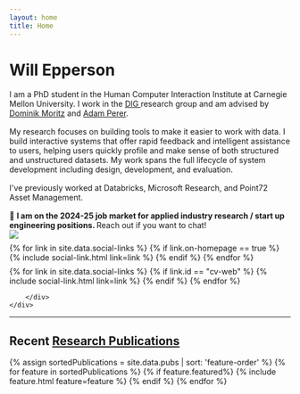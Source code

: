 ```yaml
---
layout: home
title: Home
---
```


<div id ="intro-wrapper" class="l-middle">
	<div id="intro-title-wrapper" class="intro-left">
		<h1 id="intro-title">Will Epperson</h1>
	</div>
	<div class="intro-left">
		<div class="intro-left">
			I am a PhD student in the Human Computer Interaction Institute at Carnegie Mellon University. I work in the <a href="https://dig.cmu.edu"> DIG </a> research group and am advised by <a href="https://www.domoritz.de">Dominik Moritz</a> and <a href="https://perer.org">Adam Perer</a>.
			<!-- I did my undergrad at Georgia Tech where I studied Computer Science and researched intersectional ML model errors with <a href="http://www.cc.gatech.edu/~dchau/">Polo Chau</a>. -->
		</div>
		<div style="height: 1rem"></div>
		<div class="intro-left">	
			My research focuses on building tools to make it easier to work with data. I build interactive systems that offer rapid feedback and intelligent assistance to users, helping users quickly profile and make sense of both structured and unstructured datasets. My work spans the full lifecycle of system development including design, development, and evaluation. 
		</div>
		<div style="height: 1rem"></div>
		<div class="intro-left">
			I've previously worked at Databricks, Microsoft Research, and Point72 Asset Management.
		</div>
		<div style="height: 1rem"></div>
		<div class="intro-left title-callout">
			📢 <strong> I am on the 2024-25 job market for applied industry research / start up engineering positions. </strong> Reach out if you want to chat!
		</div>
	</div>
	<div class="intro-right">
		<img id="intro-image" class="intro-right" src="/images/portrait.jpg">
		<div style="height: 0.5rem"></div>
		<div id="intro-image-links" class="intro-right">
			{% for link in site.data.social-links %}
				{% if link.on-homepage == true %}
					{% include social-link.html link=link %}
				{% endif %}
			{% endfor %}
		</div>
		<div style="height: 0.5rem"></div>
		<div id="intro-cv-wrapper" class="intro-right">
			{% for link in site.data.social-links %}
				{% if link.id == "cv-web" %}
					{% include social-link.html link=link %}
				{% endif %}
			{% endfor %}

    	</div>
    </div>

</div>

<hr class="l-middle home-hr">

<h2 class="feature-title l-middle">
	Recent <a href="/cv#publications">Research Publications</a>
</h2>
<div class="cover-wrapper l-screen">
	{% assign sortedPublications = site.data.pubs | sort: 'feature-order' %}
	{% for feature in sortedPublications %}
		{% if feature.featured%}
			{% include feature.html feature=feature %}
		{% endif %}
	{% endfor %}
</div>
